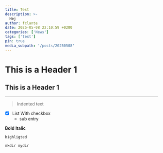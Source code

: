 ```yaml
---
title: Test
description: >-
  Hej
author: fclante
date: 2025-05-08 22:10:59 +0200
categories: ['News']
tags: ['test']
pin: true
media_subpath: '/posts/20250508'
---
```


# This is a Header 1

## This is a Header 1

---

> Indented text

- [x] List With checkbox
  - sub entry

**Bold**
__Italic__

`highligted`

```shell
mkdir mydir
```
